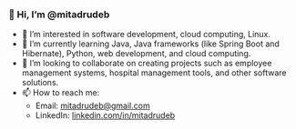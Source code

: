 ### 👋 Hi, I’m @mitadrudeb

- 👀 I’m interested in software development, cloud computing, Linux.
- 🌱 I’m currently learning Java, Java frameworks (like Spring Boot and Hibernate), Python, web development, and cloud computing.
- 💞️ I’m looking to collaborate on creating projects such as employee management systems, hospital management tools, and other software solutions.
- 📫 How to reach me: 
  - Email: [mitadrudeb@gmail.com](mailto:mitadrudeb@gmail.com)
  - LinkedIn: [linkedin.com/in/mitadrudeb](https://www.linkedin.com/in/mitadrudeb/)

<!---
mitadrudeb/mitadrudeb is a ✨ special ✨ repository because its `README.md` (this file) appears on your GitHub profile.
You can click the Preview link to take a look at your changes.
--->
